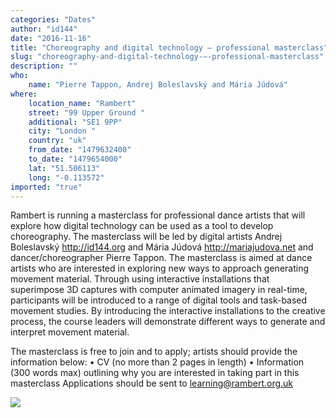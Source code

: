 ```yaml
---
categories: "Dates"
author: "id144"
date: "2016-11-16"
title: "Choreography and digital technology – professional masterclass"
slug: "choreography-and-digital-technology-–-professional-masterclass"
description: ""
who: 
    name: "Pierre Tappon, Andrej Boleslavský and Mária Júdová"
where: 
    location_name: "Rambert"
    street: "99 Upper Ground "
    additional: "SE1 9PP"
    city: "London "
    country: "uk"
    from_date: "1479632400"
    to_date: "1479654000"
    lat: "51.506113"
    long: "-0.113572"
imported: "true"
---
```



Rambert is running a masterclass for professional dance artists that will explore how digital technology can be used as a tool to develop choreography. The masterclass will be led by digital artists Andrej Boleslavský <http://id144.org> and Mária Júdová <http://mariajudova.net> and dancer/choreographer Pierre Tappon.
The masterclass is aimed at dance artists who are interested in exploring new ways to approach generating movement material. Through using interactive installations that superimpose 3D captures with computer animated imagery in real-time, participants will be introduced to a range of digital tools and task-based movement studies. By introducing the interactive installations to the creative process, the course leaders will demonstrate different ways to generate and interpret movement material.


The masterclass is free to join and to apply; artists should provide the information below:
• CV (no more than 2 pages in length)
• Information (300 words max) outlining why you are interested in taking part in this masterclass
Applications should be sent to learning@rambert.org.uk

![](postcard5-1600x900.jpg) 



